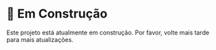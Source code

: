 # 🚧 Em Construção

Este projeto está atualmente em construção. Por favor, volte mais tarde para mais atualizações.